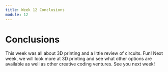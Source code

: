 ```yaml
---
title: Week 12 Conclusions
module: 12
---
```


# Conclusions

This week was all about 3D printing and a little review of circuits.  Fun!  Next week, we will look more at 3D printing and see what other options are available as well as other creative coding ventures.  See you next week!
